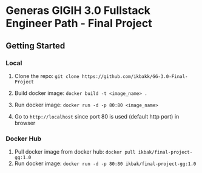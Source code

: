 # Generas GIGIH 3.0 Fullstack Engineer Path - Final Project

## Getting Started

### Local

1. Clone the repo:
   `git clone https://github.com/ikbakk/GG-3.0-Final-Project`

2. Build docker image:
   `docker build -t <image_name> .`

3. Run docker image:
   `docker run -d -p 80:80 <image_name>`

4. Go to `http://localhost` since port 80 is used (default http port) in browser

### Docker Hub

1. Pull docker image from docker hub:
   `docker pull ikbak/final-project-gg:1.0`
2. Run docker image:
   `docker run -d -p 80:80 ikbak/final-project-gg:1.0`
